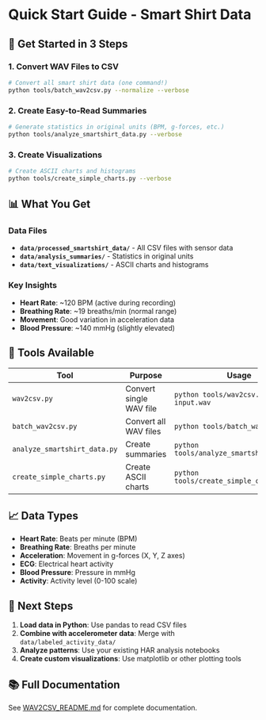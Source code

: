 # Quick Start Guide - Smart Shirt Data

## 🚀 Get Started in 3 Steps

### 1. Convert WAV Files to CSV
```bash
# Convert all smart shirt data (one command!)
python tools/batch_wav2csv.py --normalize --verbose
```

### 2. Create Easy-to-Read Summaries
```bash
# Generate statistics in original units (BPM, g-forces, etc.)
python tools/analyze_smartshirt_data.py --verbose
```

### 3. Create Visualizations
```bash
# Create ASCII charts and histograms
python tools/create_simple_charts.py --verbose
```

## 📊 What You Get

### Data Files
- **`data/processed_smartshirt_data/`** - All CSV files with sensor data
- **`data/analysis_summaries/`** - Statistics in original units
- **`data/text_visualizations/`** - ASCII charts and histograms

### Key Insights
- **Heart Rate**: ~120 BPM (active during recording)
- **Breathing Rate**: ~19 breaths/min (normal range)
- **Movement**: Good variation in acceleration data
- **Blood Pressure**: ~140 mmHg (slightly elevated)

## 🔧 Tools Available

| Tool | Purpose | Usage |
|------|---------|-------|
| `wav2csv.py` | Convert single WAV file | `python tools/wav2csv.py input.wav` |
| `batch_wav2csv.py` | Convert all WAV files | `python tools/batch_wav2csv.py` |
| `analyze_smartshirt_data.py` | Create summaries | `python tools/analyze_smartshirt_data.py` |
| `create_simple_charts.py` | Create ASCII charts | `python tools/create_simple_charts.py` |

## 📈 Data Types

- **Heart Rate**: Beats per minute (BPM)
- **Breathing Rate**: Breaths per minute
- **Acceleration**: Movement in g-forces (X, Y, Z axes)
- **ECG**: Electrical heart activity
- **Blood Pressure**: Pressure in mmHg
- **Activity**: Activity level (0-100 scale)

## 🎯 Next Steps

1. **Load data in Python**: Use pandas to read CSV files
2. **Combine with accelerometer data**: Merge with `data/labeled_activity_data/`
3. **Analyze patterns**: Use your existing HAR analysis notebooks
4. **Create custom visualizations**: Use matplotlib or other plotting tools

## 📚 Full Documentation

See [WAV2CSV_README.md](WAV2CSV_README.md) for complete documentation.
